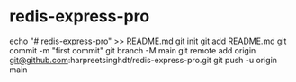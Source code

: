 # redis-express-pro
echo "# redis-express-pro" >> README.md
git init
git add README.md
git commit -m "first commit"
git branch -M main
git remote add origin git@github.com:harpreetsinghdt/redis-express-pro.git
git push -u origin main